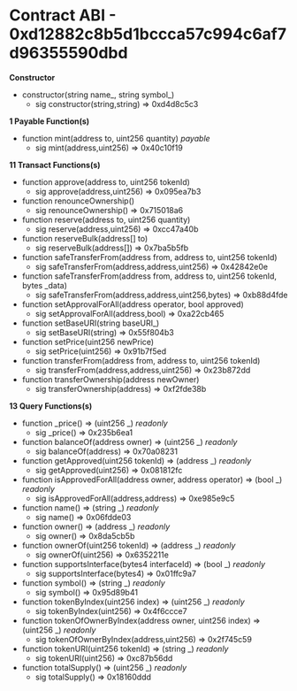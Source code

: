 # Contract ABI - 0xd12882c8b5d1bccca57c994c6af7d96355590dbd


**Constructor**

- constructor(string name_, string symbol_)
  - sig constructor(string,string)  =>  0xd4d8c5c3

**1 Payable Function(s)**

- function mint(address to, uint256 quantity) _payable_
  - sig mint(address,uint256)  =>  0x40c10f19

**11 Transact Functions(s)**

- function approve(address to, uint256 tokenId)
  - sig approve(address,uint256)  =>  0x095ea7b3
- function renounceOwnership()
  - sig renounceOwnership()  =>  0x715018a6
- function reserve(address to, uint256 quantity)
  - sig reserve(address,uint256)  =>  0xcc47a40b
- function reserveBulk(address[] to)
  - sig reserveBulk(address[])  =>  0x7ba5b5fb
- function safeTransferFrom(address from, address to, uint256 tokenId)
  - sig safeTransferFrom(address,address,uint256)  =>  0x42842e0e
- function safeTransferFrom(address from, address to, uint256 tokenId, bytes _data)
  - sig safeTransferFrom(address,address,uint256,bytes)  =>  0xb88d4fde
- function setApprovalForAll(address operator, bool approved)
  - sig setApprovalForAll(address,bool)  =>  0xa22cb465
- function setBaseURI(string baseURI_)
  - sig setBaseURI(string)  =>  0x55f804b3
- function setPrice(uint256 newPrice)
  - sig setPrice(uint256)  =>  0x91b7f5ed
- function transferFrom(address from, address to, uint256 tokenId)
  - sig transferFrom(address,address,uint256)  =>  0x23b872dd
- function transferOwnership(address newOwner)
  - sig transferOwnership(address)  =>  0xf2fde38b

**13 Query Functions(s)**

- function _price() ⇒ (uint256 _) _readonly_
  - sig _price()  =>  0x235b6ea1
- function balanceOf(address owner) ⇒ (uint256 _) _readonly_
  - sig balanceOf(address)  =>  0x70a08231
- function getApproved(uint256 tokenId) ⇒ (address _) _readonly_
  - sig getApproved(uint256)  =>  0x081812fc
- function isApprovedForAll(address owner, address operator) ⇒ (bool _) _readonly_
  - sig isApprovedForAll(address,address)  =>  0xe985e9c5
- function name() ⇒ (string _) _readonly_
  - sig name()  =>  0x06fdde03
- function owner() ⇒ (address _) _readonly_
  - sig owner()  =>  0x8da5cb5b
- function ownerOf(uint256 tokenId) ⇒ (address _) _readonly_
  - sig ownerOf(uint256)  =>  0x6352211e
- function supportsInterface(bytes4 interfaceId) ⇒ (bool _) _readonly_
  - sig supportsInterface(bytes4)  =>  0x01ffc9a7
- function symbol() ⇒ (string _) _readonly_
  - sig symbol()  =>  0x95d89b41
- function tokenByIndex(uint256 index) ⇒ (uint256 _) _readonly_
  - sig tokenByIndex(uint256)  =>  0x4f6ccce7
- function tokenOfOwnerByIndex(address owner, uint256 index) ⇒ (uint256 _) _readonly_
  - sig tokenOfOwnerByIndex(address,uint256)  =>  0x2f745c59
- function tokenURI(uint256 tokenId) ⇒ (string _) _readonly_
  - sig tokenURI(uint256)  =>  0xc87b56dd
- function totalSupply() ⇒ (uint256 _) _readonly_
  - sig totalSupply()  =>  0x18160ddd
